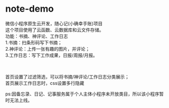 # note-demo
微信小程序原生云开发，随心记(小确幸手账)项目<br/>
这个项目使用了云函数、云数据库和云文件存储。<br/>
功能：书摘、神评论、工作日志<br/>
1.书摘：扫条形码写下书摘；<br/>
2.神评论：上传一张有趣的图片，并评论；<br/>
3.工作日志：写下工作成果，日报/周报/月报。<br/>

<br/><br/>
首页设置了过滤筛选，可以将书摘/神评论/工作日志分类展示；<br/>
首页展示工作日志时，css设置多行隐藏<br/>


ps:因备忘录、日记、记事服务属于个人主体小程序未开放类目，所以该小程序暂时无法上线。


